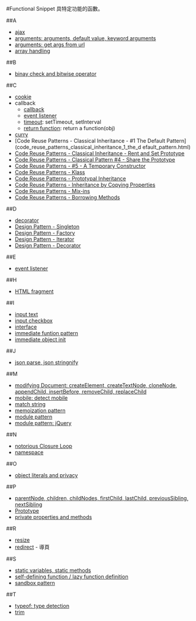 #Functional Snippet
具特定功能的函數。

##A
- [ajax](ajax.html)
- [arguments: arguments, default value, keyword arguments](arguments.html)
- [arguments: get args from url](get_args_from_url.html)
- [array handling](array_handling_201310281831)

##B
- [binay check and bitwise operator](binay_check_and_bitwise_operator)

##C
- [cookie](jquery.cookie.js)
- callback
	- [callback](callback.html)
	- [event listener](event_listener.html)
	- [timeout](timeout.html): setTimeout, setInterval
	- [return function](return_function.html): return a function(obj)
- [curry](curry.html)
- [Code Reuse Patterns - Classical Inheritance - #1 The Default Pattern](code_reuse_patterns_classical_inheritance_1_the_d efault_pattern.html)
- [Code Reuse Patterns - Classical Inheritance - Rent and Set Prototype](code_reuse_patterns_classical_inheritance_3_rent_and_set_prototype.html)
- [Code Reuse Patterns - Classical Pattern #4 - Share the Prototype](code_reuse_patterns_classical_inheritance_4_rent_and_share_the_prototype.html)
- [Code Reuse Patterns - #5 - A Temporary Constructor](code_reuse_patterns_classical_inheritance_5_a_temporary_constructor.html)
- [Code Reuse Patterns - Klass](code_reuse_patterns_klass.html)
- [Code Reuse Patterns - Prototypal Inheritance](code_reuse_patterns_prototypal_inheritance.html)
- [Code Reuse Patterns - Inheritance by Copying Properties](code_reuse_patterns_inheritance_by_copying_properties.html)
- [Code Reuse Patterns - Mix-ins](code_reuse_patterns_mixins.html)
- [Code Reuse Patterns - Borrowing Methods](code_reuse_patterns_borrowing_methods.html)
 
##D
- [decorator](decorators.html)
- [Design Pattern - Singleton](design_pattern_singleton.html)
- [Design Pattern - Factory](design_pattern_factory.html)
- [Design Pattern - Iterator](design_pattern_iterator.html) 
- [Design Pattern - Decorator](design_pattern_decorator.html) 

##E
- [event listener](event_listener.html)

##H
- [HTML fragment](html_fragment.html)

##I
- [input text](input_text.html)
- [input checkbox](input_checked.html)
- [interface](interface.html)
- [immediate funtion pattern](immediate_funtion_pattern.html)
- [immediate object init](immediate_object_init.html)

##J
- [json parse, json stringnify](json_parse_stringnify.html)

##M
- [modifying Document: createElement, createTextNode, cloneNode, appendChild, insertBefore, removeChild, replaceChild](modifying_document.html)
- [mobile: detect mobile](detect_mobile.txt)
- [match string](match_string)
- [memoization pattern](memoization_pattern.html)
- [module pattern](module_pattern.html)
- [module pattern: jQuery](module_pattern_jquery.html)

##N
- [notorious Closure Loop](notorious_closure_loop.html)
- [namespace](namespace.html)

##O
- [object literals and privacy](object_literals_and_privacy.html)

##P
- [parentNode, children, childNodes, firstChild, lastChild, previousSibling, nextSibling](parentNode_children_childNodes_firstChild_lastChild_previousSibling_nextSibling.html)
- [Prototype](prototype_1.html)
- [private properties and methods](private_properties_and_methods.html)

##R
- [resize](resize.html)
- [redirect](redirect.html) - 導頁

##S
- [static variables, static methods](static_variables_static_methods.html)
- [self-defining function / lazy function definition](self-defining-function.html)
- [sandbox pattern](sandbox_pattern.html)

##T
- [typeof: type detection](typeof.html)
- [trim](trim_201308062236)